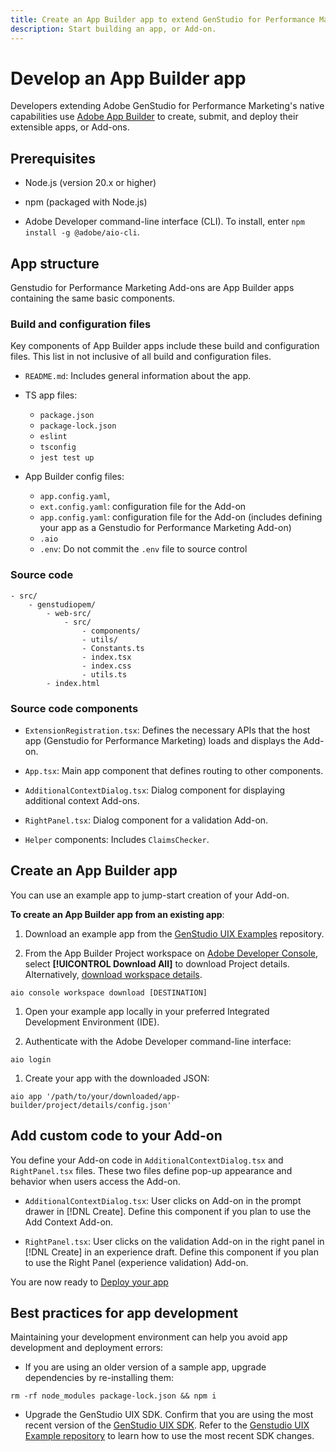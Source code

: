 ```yaml
---
title: Create an App Builder app to extend GenStudio for Performance Marketing
description: Start building an app, or Add-on.
---
```

# Develop an App Builder app

Developers extending Adobe GenStudio for Performance Marketing's native capabilities use [Adobe App Builder](https://developer.adobe.com/app-builder/) to create, submit, and deploy their extensible apps, or Add-ons.

## Prerequisites
 
* Node.js (version 20.x or higher)

* npm (packaged with Node.js)

* Adobe Developer command-line interface (CLI). To install, enter `npm install -g @adobe/aio-cli`.

## App structure

Genstudio for Performance Marketing Add-ons are App Builder apps containing the same basic components.

### Build and configuration files

Key components of App Builder apps include these build and configuration files. This list in not inclusive of all build and configuration files.

* `README.md`: Includes general information about the app.

* TS app files:
  
  * `package.json`
  * `package-lock.json`
  * `eslint`
  * `tsconfig`
  * `jest test up`

* App Builder config files: 

  * `app.config.yaml`,  
  * `ext.config.yaml`: configuration file for the Add-on
  * `app.config.yaml`: configuration file for the Add-on (includes defining your app as a Genstudio for Performance Marketing Add-on)
  *  `.aio`
  * `.env`: Do not commit the `.env` file to source control

### Source code

```
- src/
    - genstudiopem/
        - web-src/
            - src/
                - components/
                - utils/
                - Constants.ts
                - index.tsx
                - index.css
                - utils.ts
        - index.html
```
 
### Source code components

* `ExtensionRegistration.tsx`: Defines the necessary APIs that the host app (Genstudio for Performance Marketing) loads and displays the Add-on.

* `App.tsx`: Main app component that defines routing to other components.

* `AdditionalContextDialog.tsx`: Dialog component for displaying additional context Add-ons.

* `RightPanel.tsx`: Dialog component for a validation Add-on.

* `Helper` components: Includes `ClaimsChecker`.

## Create an App Builder app

You can use an example app to jump-start creation of your Add-on. 

**To create an App Builder app from an existing app**:

1. Download an example app from the [GenStudio UIX Examples](https://github.com/adobe/genstudio-uix-examples) repository.

1. From the App Builder Project workspace on [Adobe Developer Console](https://developer.adobe.com/console/), select **[!UICONTROL Download All]** to download Project details. Alternatively, [download workspace details](https://github.com/adobe/aio-cli?tab=readme-ov-file#aio-console-workspace-download-destination).

  `aio console workspace download [DESTINATION]`

1. Open your example app locally in your preferred Integrated Development Environment (IDE).

1. Authenticate with the Adobe Developer command-line interface:

  `aio login` 

1. Create your app with the downloaded JSON: 

  `aio app '/path/to/your/downloaded/app-builder/project/details/config.json'`

## Add custom code to your Add-on

You define your Add-on code in `AdditionalContextDialog.tsx` and `RightPanel.tsx` files. These two files define pop-up appearance and behavior when users access the Add-on.

* `AdditionalContextDialog.tsx`: User clicks on Add-on in the prompt drawer in [!DNL Create]. Define this component if you plan to use the Add Context Add-on.

* `RightPanel.tsx`: User clicks on the validation Add-on in the right panel in [!DNL Create] in an experience draft. Define this component if you plan to use the Right Panel (experience validation) Add-on.

You are now ready to [Deploy your app](deploy-app.md)

## Best practices for app development

Maintaining your development environment can help you avoid app development and deployment errors: 

* If you are using an older version of a sample app, upgrade dependencies by re-installing them:

```
rm -rf node_modules package-lock.json && npm i
```

* Upgrade the GenStudio UIX SDK. Confirm that you are using the most recent version of the [GenStudio UIX SDK](https://github.com/adobe/genstudio-uix-sdk). Refer to the [Genstudio UIX Example repository](https://github.com/adobe/genstudio-uix-examples) to learn how to use the most recent SDK changes.
